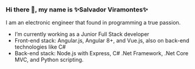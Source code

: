 ### Hi there 👋, my name is ✨Salvador Viramontes✨
I am an electronic engineer that found in programming a true passion.
- I’m currently working as a Junior Full Stack developer
- Front-end stack: Angular.js, Angular 8+, and Vue.js, also on back-end technologies like C# 
- Back-end stack: Node.js with Express, C# .Net Framework, .Net Core MVC, and Python scripting.
